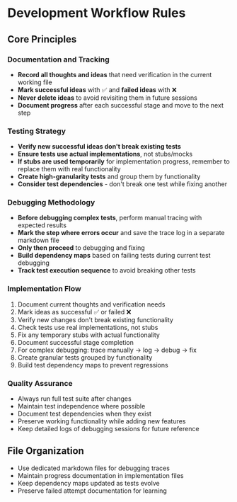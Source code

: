 # Development Workflow Rules

## Core Principles

### Documentation and Tracking
- **Record all thoughts and ideas** that need verification in the current working file
- **Mark successful ideas** with ✅ and **failed ideas** with ❌
- **Never delete ideas** to avoid revisiting them in future sessions
- **Document progress** after each successful stage and move to the next step

### Testing Strategy
- **Verify new successful ideas don't break existing tests**
- **Ensure tests use actual implementations**, not stubs/mocks
- **If stubs are used temporarily** for implementation progress, remember to replace them with real functionality
- **Create high-granularity tests** and group them by functionality
- **Consider test dependencies** - don't break one test while fixing another

### Debugging Methodology
- **Before debugging complex tests**, perform manual tracing with expected results
- **Mark the step where errors occur** and save the trace log in a separate markdown file
- **Only then proceed** to debugging and fixing
- **Build dependency maps** based on failing tests during current test debugging
- **Track test execution sequence** to avoid breaking other tests

### Implementation Flow
1. Document current thoughts and verification needs
2. Mark ideas as successful ✅ or failed ❌
3. Verify new changes don't break existing functionality
4. Check tests use real implementations, not stubs
5. Fix any temporary stubs with actual functionality
6. Document successful stage completion
7. For complex debugging: trace manually → log → debug → fix
8. Create granular tests grouped by functionality
9. Build test dependency maps to prevent regressions

### Quality Assurance
- Always run full test suite after changes
- Maintain test independence where possible
- Document test dependencies when they exist
- Preserve working functionality while adding new features
- Keep detailed logs of debugging sessions for future reference

## File Organization
- Use dedicated markdown files for debugging traces
- Maintain progress documentation in implementation files
- Keep dependency maps updated as tests evolve
- Preserve failed attempt documentation for learning